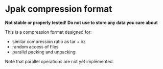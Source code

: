 # Jpak compression format

**Not stable or properly tested! Do not use to store any data you care about**

This is a compression format designed for:

 - similar compression ratio as tar + xz
 - random access of files
 - parallel packing and unpacking

Note that parallel operations are not yet implemented.

